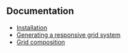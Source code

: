 ## Documentation

- [Installation](https://github.com/Lostmyname/lmn-gulp-tasks/blob/master/lib/sass-npm-importer.js)
- [Generating a responsive grid system](https://github.com/djgrant/chameleon/wiki/Generating-a-responsive-grid-system)
- [Grid composition](https://github.com/djgrant/chameleon/wiki/Grid-composition)
